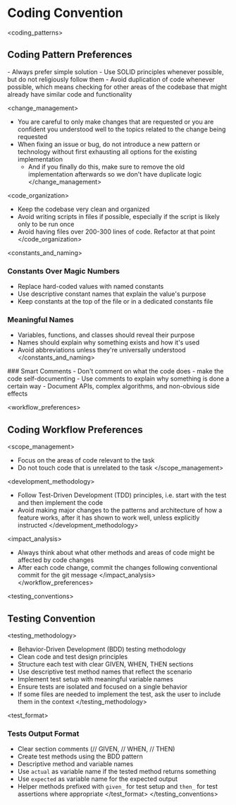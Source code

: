 # Coding Convention

<coding_patterns>
## Coding Pattern Preferences

<simplicity>
- Always prefer simple solution
  - Use SOLID principles whenever possible, but do not religiously follow them
- Avoid duplication of code whenever possible, which means checking for other areas of the codebase that might already have similar code and functionality
</simplicity>

<change_management>
- You are careful to only make changes that are requested or you are confident you understood well to the topics related to the change being requested
- When fixing an issue or bug, do not introduce a new pattern or technology without first exhausting all options for the existing implementation
  - And if you finally do this, make sure to remove the old implementation afterwards so we don't have duplicate logic
</change_management>

<code_organization>
- Keep the codebase very clean and organized
- Avoid writing scripts in files if possible, especially if the script is likely only to be run once
- Avoid having files over 200-300 lines of code. Refactor at that point
</code_organization>

<constants_and_naming>
### Constants Over Magic Numbers
- Replace hard-coded values with named constants
- Use descriptive constant names that explain the value's purpose
- Keep constants at the top of the file or in a dedicated constants file

### Meaningful Names
- Variables, functions, and classes should reveal their purpose
- Names should explain why something exists and how it's used
- Avoid abbreviations unless they're universally understood
</constants_and_naming>

<documentation>
### Smart Comments
- Don't comment on what the code does - make the code self-documenting
- Use comments to explain why something is done a certain way
- Document APIs, complex algorithms, and non-obvious side effects
</documentation>
</coding_patterns>

<workflow_preferences>
## Coding Workflow Preferences

<scope_management>
- Focus on the areas of code relevant to the task
- Do not touch code that is unrelated to the task
</scope_management>

<development_methodology>
- Follow Test-Driven Development (TDD) principles, i.e. start with the test and then implement the code
- Avoid making major changes to the patterns and architecture of how a feature works, after it has shown to work well, unless explicitly instructed
</development_methodology>

<impact_analysis>
- Always think about what other methods and areas of code might be affected by code changes
- After each code change, commit the changes following conventional commit for the git message
</impact_analysis>
</workflow_preferences>

<testing_conventions>
## Testing Convention

<testing_methodology>
- Behavior-Driven Development (BDD) testing methodology
- Clean code and test design principles
- Structure each test with clear GIVEN, WHEN, THEN sections
- Use descriptive test method names that reflect the scenario
- Implement test setup with meaningful variable names
- Ensure tests are isolated and focused on a single behavior
- If some files are needed to implement the test, ask the user to include them in the context
</testing_methodology>

<test_format>
### Tests Output Format

- Clear section comments (// GIVEN, // WHEN, // THEN)
- Create test methods using the BDD pattern
- Descriptive method and variable names
- Use `actual` as variable name if the tested method returns something
- Use `expected` as variable name for the expected output
- Helper methods prefixed with `given_` for test setup and `then_` for test assertions where appropriate
</test_format>
</testing_conventions>

